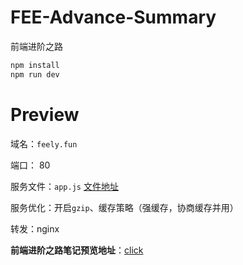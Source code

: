 # FEE-Advance-Summary

前端进阶之路

```sh
npm install
npm run dev
```

# Preview

域名：`feely.fun`

端口： 80

服务文件：`app.js` [文件地址][2]

服务优化：开启`gzip`、缓存策略（强缓存，协商缓存并用）

转发：nginx

**前端进阶之路笔记预览地址**：[click][1]

[1]: http://feely.fun/web
[2]: https://github.com/Mopecat/FEE-Advance-Summary/blob/master/app.js
